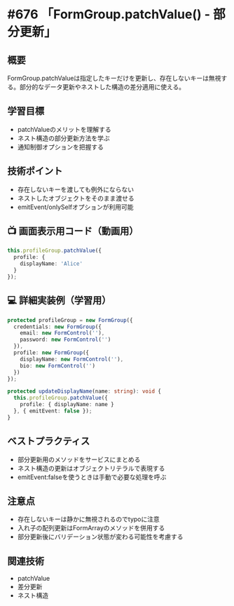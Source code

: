 # #676 「FormGroup.patchValue() - 部分更新」

## 概要
FormGroup.patchValueは指定したキーだけを更新し、存在しないキーは無視する。部分的なデータ更新やネストした構造の差分適用に使える。

## 学習目標
- patchValueのメリットを理解する
- ネスト構造の部分更新方法を学ぶ
- 通知制御オプションを把握する

## 技術ポイント
- 存在しないキーを渡しても例外にならない
- ネストしたオブジェクトをそのまま渡せる
- emitEvent/onlySelfオプションが利用可能

## 📺 画面表示用コード（動画用）
```typescript
this.profileGroup.patchValue({
  profile: {
    displayName: 'Alice'
  }
});
```

## 💻 詳細実装例（学習用）
```typescript
protected profileGroup = new FormGroup({
  credentials: new FormGroup({
    email: new FormControl(''),
    password: new FormControl('')
  }),
  profile: new FormGroup({
    displayName: new FormControl(''),
    bio: new FormControl('')
  })
});

protected updateDisplayName(name: string): void {
  this.profileGroup.patchValue({
    profile: { displayName: name }
  }, { emitEvent: false });
}
```

## ベストプラクティス
- 部分更新用のメソッドをサービスにまとめる
- ネスト構造の更新はオブジェクトリテラルで表現する
- emitEvent:falseを使うときは手動で必要な処理を呼ぶ

## 注意点
- 存在しないキーは静かに無視されるのでtypoに注意
- 入れ子の配列更新はFormArrayのメソッドを併用する
- 部分更新後にバリデーション状態が変わる可能性を考慮する

## 関連技術
- patchValue
- 差分更新
- ネスト構造
